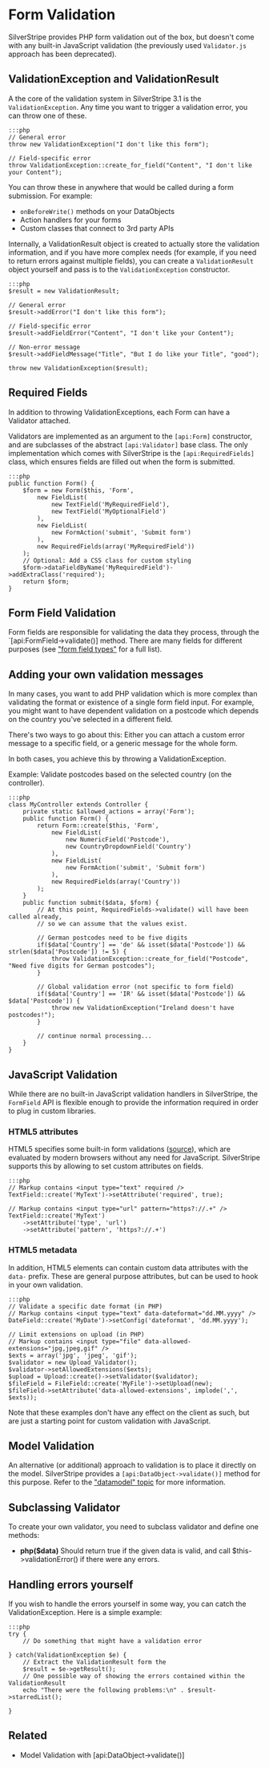 # Form Validation

SilverStripe provides PHP form validation out of the box, but doesn't come with any built-in JavaScript validation
(the previously used `Validator.js` approach has been deprecated).

## ValidationException and ValidationResult

A the core of the validation system in SilverStripe 3.1 is the `ValidationException`.  Any time you want to trigger
a validation error, you can throw one of these.

	:::php
	// General error
	throw new ValidationException("I don't like this form");

	// Field-specific error
	throw ValidationException::create_for_field("Content", "I don't like your Content");

You can throw these in anywhere that would be called during a form submission.  For example:

 * `onBeforeWrite()` methods on your DataObjects
 * Action handlers for your forms
 * Custom classes that connect to 3rd party APIs
 
Internally, a ValidationResult object is created to actually store the validation information, and if you have more
complex needs (for example, if you need to return errors against multiple fields), you can create a `ValidationResult`
object yourself and pass is to the `ValidationException` constructor.

	:::php
	$result = new ValidationResult;

	// General error
	$result->addError("I don't like this form");	

	// Field-specific error
	$result->addFieldError("Content", "I don't like your Content");

	// Non-error message
	$result->addFieldMessage("Title", "But I do like your Title", "good");

	throw new ValidationException($result);

## Required Fields

In addition to throwing ValidationExceptions, each Form can have a Validator attached.

Validators are implemented as an argument to the `[api:Form]` constructor,
and are subclasses of the abstract `[api:Validator]` base class.
The only implementation which comes with SilverStripe is
the `[api:RequiredFields]` class, which ensures fields are filled out
when the form is submitted.

	:::php
	public function Form() {
		$form = new Form($this, 'Form',
			new FieldList(
				new TextField('MyRequiredField'),
				new TextField('MyOptionalField')
			),
			new FieldList(
				new FormAction('submit', 'Submit form')
			),
			new RequiredFields(array('MyRequiredField'))
		);
		// Optional: Add a CSS class for custom styling
		$form->dataFieldByName('MyRequiredField')->addExtraClass('required');
		return $form;
	}

## Form Field Validation

Form fields are responsible for validating the data they process,
through the `[api:FormField->validate()] method. There are many fields
for different purposes (see ["form field types"](/reference/form-field-types) for a full list).

## Adding your own validation messages

In many cases, you want to add PHP validation which is more complex than
validating the format or existence of a single form field input.
For example, you might want to have dependent validation on
a postcode which depends on the country you've selected in a different field.

There's two ways to go about this: Either you can attach a custom error message
to a specific field, or a generic message for the whole form.

In both cases, you achieve this by throwing a ValidationException.

Example: Validate postcodes based on the selected country (on the controller).

	:::php
	class MyController extends Controller {
		private static $allowed_actions = array('Form');
		public function Form() {
			return Form::create($this, 'Form',
				new FieldList(
					new NumericField('Postcode'),
					new CountryDropdownField('Country')
				),
				new FieldList(
					new FormAction('submit', 'Submit form')
				),
				new RequiredFields(array('Country'))
			);
		}
		public function submit($data, $form) {
			// At this point, RequiredFields->validate() will have been called already,
			// so we can assume that the values exist.
			
			// German postcodes need to be five digits
			if($data['Country'] == 'de' && isset($data['Postcode']) && strlen($data['Postcode']) != 5) {
				throw ValidationException::create_for_field("Postcode", "Need five digits for German postcodes");
			}
			
			// Global validation error (not specific to form field)
			if($data['Country'] == 'IR' && isset($data['Postcode']) && $data['Postcode']) {
				throw new ValidationException("Ireland doesn't have postcodes!");
			}
			
			// continue normal processing...
		}
	}

## JavaScript Validation

While there are no built-in JavaScript validation handlers in SilverStripe,
the `FormField` API is flexible enough to provide the information required
in order to plug in custom libraries.

### HTML5 attributes

HTML5 specifies some built-in form validations ([source](http://www.w3.org/wiki/HTML5_form_additions)),
which are evaluated by modern browsers without any need for JavaScript.
SilverStripe supports this by allowing to set custom attributes on fields.

	:::php
	// Markup contains <input type="text" required />
	TextField::create('MyText')->setAttribute('required', true);
	
	// Markup contains <input type="url" pattern="https?://.+" />
	TextField::create('MyText')
		->setAttribute('type', 'url')
		->setAttribute('pattern', 'https?://.+')

### HTML5 metadata

In addition, HTML5 elements can contain custom data attributes with the `data-` prefix.
These are general purpose attributes, but can be used to hook in your own validation.

	:::php
	// Validate a specific date format (in PHP)
	// Markup contains <input type="text" data-dateformat="dd.MM.yyyy" />
	DateField::create('MyDate')->setConfig('dateformat', 'dd.MM.yyyy');
	
	// Limit extensions on upload (in PHP)
	// Markup contains <input type="file" data-allowed-extensions="jpg,jpeg,gif" />
	$exts = array('jpg', 'jpeg', 'gif');
	$validator = new Upload_Validator();
	$validator->setAllowedExtensions($exts);
	$upload = Upload::create()->setValidator($validator);
	$fileField = FileField::create('MyFile')->setUpload(new);
	$fileField->setAttribute('data-allowed-extensions', implode(',', $exts));

Note that these examples don't have any effect on the client as such,
but are just a starting point for custom validation with JavaScript.

## Model Validation

An alternative (or additional) approach to validation is to place it directly
on the model. SilverStripe provides a `[api:DataObject->validate()]` method for this purpose.
Refer to the ["datamodel" topic](/topics/datamodel#validation-and-constraints) for more information.

## Subclassing Validator

To create your own validator, you need to subclass validator and define one methods:

 *  **php($data)** Should return true if the given data is valid, and call $this->validationError() if there were any
errors.

## Handling errors yourself

If you wish to handle the errors yourself in some way, you can catch the ValidationException.  Here is a simple
example:

	:::php
	try {
		// Do something that might have a validation error

	} catch(ValidationException $e) {
		// Extract the ValidationResult form the 
		$result = $e->getResult();
		// One possible way of showing the errors contained within the ValidationResult
		echo "There were the following problems:\n" . $result->starredList();
		
	}

## Related

 * Model Validation with [api:DataObject->validate()]
